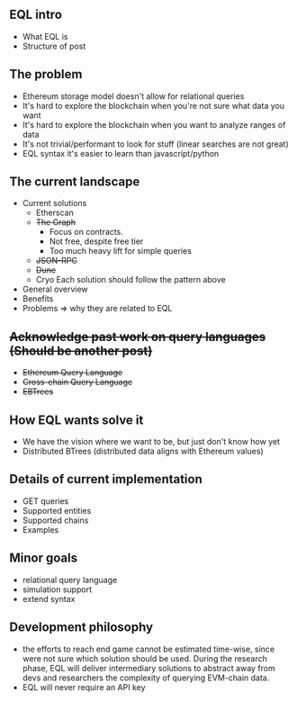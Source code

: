 ## EQL intro
- What  EQL is
- Structure of post
## The problem
- Ethereum storage model doesn't allow for relational queries
- It's hard to explore the blockchain when you're not sure what data you want
- It's hard to explore the blockchain when you want to analyze ranges of data
- It's not trivial/performant to look for stuff (linear searches are not great)
- EQL syntax it's easier to learn than javascript/python
## The current landscape
- Current solutions
	- Etherscan
	- ~~The Graph~~
		-   Focus on contracts. 
		-  Not free, despite free tier
		-  Too much heavy lift for simple queries
	- ~~JSON-RPC~~
	- ~~Dune~~
	- Cryo
Each solution should follow the pattern above
- General overview
- Benefits
- Problems => why they are related to EQL
## ~~Acknowledge past work on query languages (Should be another post)~~
- ~~Ethereum Query Language~~
- ~~Cross-chain Query Language~~
- ~~EBTrees~~
## How EQL wants solve it
- We have the vision where we want to be, but just don't know how yet
- Distributed BTrees (distributed data aligns with Ethereum values)

## Details of current implementation
- GET queries
- Supported entities
- Supported chains
- Examples
## Minor goals
- relational query language
- simulation support
- extend syntax
## Development philosophy
-  the efforts to reach end game cannot be estimated time-wise, since were not sure which solution should be used. During the research phase, EQL will deliver intermediary solutions to abstract away from devs and researchers the complexity of querying EVM-chain data.
-  EQL will never require an API key